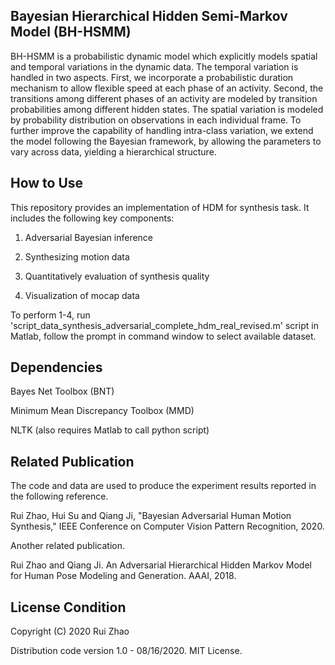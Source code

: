 ## Bayesian Hierarchical Hidden Semi-Markov Model (BH-HSMM)

BH-HSMM is a probabilistic dynamic model which explicitly models spatial and temporal variations in the dynamic data. The temporal variation is handled in two aspects. First, we incorporate a probabilistic duration mechanism to allow flexible speed at each phase of an activity. Second, the transitions among different phases of an activity are modeled by transition probabilities among different hidden states. The spatial variation is modeled by probability distribution on observations in each individual frame. To further improve the capability of handling intra-class variation, we extend the model following the Bayesian framework, by allowing the parameters to vary across data, yielding a hierarchical structure.

## How to Use

This repository provides an implementation of HDM for synthesis task. It includes the following key components:

1. Adversarial Bayesian inference

2. Synthesizing motion data

3. Quantitatively evaluation of synthesis quality

4. Visualization of mocap data

To perform 1-4, run 'script_data_synthesis_adversarial_complete_hdm_real_revised.m' script in Matlab, follow the prompt in command window to select available dataset. 

## Dependencies

Bayes Net Toolbox (BNT)

Minimum Mean Discrepancy Toolbox (MMD)

NLTK (also requires Matlab to call python script)

## Related Publication

The code and data are used to produce the experiment results reported in the following reference.

Rui Zhao, Hui Su and Qiang Ji, "Bayesian Adversarial Human Motion Synthesis," IEEE Conference on Computer Vision Pattern Recognition, 2020.

Another related publication.

Rui Zhao and Qiang Ji. An Adversarial Hierarchical Hidden Markov Model for Human Pose Modeling and Generation. AAAI, 2018.

## License Condition

Copyright (C) 2020 Rui Zhao 

Distribution code version 1.0 - 08/16/2020. MIT License.
